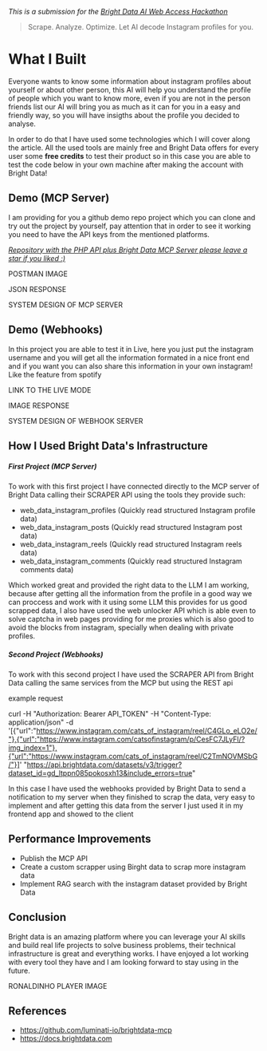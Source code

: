 *This is a submission for the [Bright Data AI Web Access Hackathon](https://dev.to/challenges/brightdata-2025-05-07)*

> Scrape. Analyze. Optimize. Let AI decode Instagram profiles for you.

# What I Built

Everyone wants to know some information about instagram profiles about yourself or about other person, this AI will help you understand the profile of people which you want to know more, even if you are not in the person friends list our AI will bring you as much as it can for you in a easy and friendly way, so you will have insigths about the profile you decided to analyse.

In order to do that I have used some technologies which I will cover along the article. All the used tools are mainly free and Bright Data offers for every user some **free credits** to test their product so in this case you are able to test the code below in your own machine after making the account with Bright Data!

## Demo (MCP Server)

I am providing for you a github demo repo project which you can clone and try out the project by yourself, pay attention that in order to see it working you need to have the API keys from the mentioned platforms.

*[Repository with the PHP API plus Bright Data MCP Server please leave a star if you liked :)](https://github.com/RazielRodrigues/ai-brightdata-challenge-api)*

POSTMAN IMAGE

JSON RESPONSE

SYSTEM DESIGN OF MCP SERVER

## Demo (Webhooks)

In this project you are able to test it in Live, here you just put the instagram username and you will get all the information formated in a nice front end and if you want you can also share this information in your own instagram! Like the feature from spotify

LINK TO THE LIVE MODE

IMAGE RESPONSE

SYSTEM DESIGN OF WEBHOOK SERVER

## How I Used Bright Data's Infrastructure

##### First Project (MCP Server)

To work with this first project I have connected directly to the MCP server of Bright Data calling their SCRAPER API using the tools they provide such:

- web_data_instagram_profiles (Quickly read structured Instagram profile data)
- web_data_instagram_posts (Quickly read structured Instagram post data)
- web_data_instagram_reels (Quickly read structured Instagram reels data)
- web_data_instagram_comments (Quickly read structured Instagram comments data)

Which worked great and provided the right data to the LLM I am working, because after getting all the information from the profile in a good way we can proccess and work with it using some LLM this provides for us good scrapped data, I also have used the web unlocker API which is able even to solve captcha in web pages providing for me proxies which is also good to avoid the blocks from instagram, specially when dealing with private profiles.

##### Second Project (Webhooks)

To work with this second project I have used the SCRAPER API from Bright Data calling the same services from the MCP but using the REST api

example request

curl -H "Authorization: Bearer API_TOKEN" -H "Content-Type: application/json" -d '[{"url":"https://www.instagram.com/cats_of_instagram/reel/C4GLo_eLO2e/"},{"url":"https://www.instagram.com/catsofinstagram/p/CesFC7JLyFl/?img_index=1"},{"url":"https://www.instagram.com/cats_of_instagram/reel/C2TmNOVMSbG/"}]' "https://api.brightdata.com/datasets/v3/trigger?dataset_id=gd_ltppn085pokosxh13&include_errors=true"

In this case I have used the webhooks provided by Bright Data to send a notification to my server when they finished to scrap the data, very easy to implement and after getting this data from the server I just used it in my frontend app and showed to the client

## Performance Improvements

- Publish the MCP API
- Create a custom scrapper using Birght data to scrap more instagram data
- Implement RAG search with the instagram dataset provided by Bright Data

## Conclusion

Bright data is an amazing platform where you can leverage your AI skills and build real life projects to solve business problems, their technical infrastructure is great and everything works. I have enjoyed a lot working with every tool they have and I am looking forward to stay using in the future.

RONALDINHO PLAYER IMAGE

## References

- https://github.com/luminati-io/brightdata-mcp
- https://docs.brightdata.com